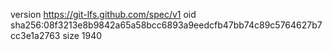 version https://git-lfs.github.com/spec/v1
oid sha256:08f3213e8b9842a65a58bcc6893a9eedcfb47bb74c89c5764627b7cc3e1a2763
size 1940
